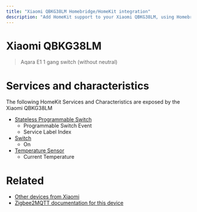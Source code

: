 ```yaml
---
title: "Xiaomi QBKG38LM Homebridge/HomeKit integration"
description: "Add HomeKit support to your Xiaomi QBKG38LM, using Homebridge, Zigbee2MQTT and homebridge-z2m."
---
```

<!---
This file has been GENERATED using src/docgen/docgen.ts
DO NOT EDIT THIS FILE MANUALLY!
-->
# Xiaomi QBKG38LM
> Aqara E1 1 gang switch (without neutral)


# Services and characteristics
The following HomeKit Services and Characteristics are exposed by
the Xiaomi QBKG38LM

* [Stateless Programmable Switch](../../action.md)
  * Programmable Switch Event
  * Service Label Index
* [Switch](../../switch.md)
  * On
* [Temperature Sensor](../../sensors.md)
  * Current Temperature


# Related
* [Other devices from Xiaomi](../index.md#xiaomi)
* [Zigbee2MQTT documentation for this device](https://www.zigbee2mqtt.io/devices/QBKG38LM.html)